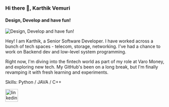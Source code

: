 ### Hi there 👋, Karthik Vemuri
#### Design, Develop and have fun!
![Design, Develop and have fun!](https://www.canva.com/design/DAGRpXLPcYU/sbas4fFd2O6fEkmnqIS5Rw/edit)

Hey! I am Karthik, a Senior Software Developer. I have worked across a bunch of tech spaces - telecom, storage, networking. I've had a chance to work on Backend dev and low-level system programming. 

Right now, I'm diving into the fintech world as part of my role at Varo Money,  and exploring new tech. My GitHub's been on a long break, but I'm finally revamping it with fresh learning and experiments.

Skills: Python / JAVA / C++

[<img src='https://cdn.jsdelivr.net/npm/simple-icons@3.0.1/icons/linkedin.svg' alt='linkedin' height='40'>](https://www.linkedin.com/in/https://www.linkedin.com/saikarthikvemuri/)
